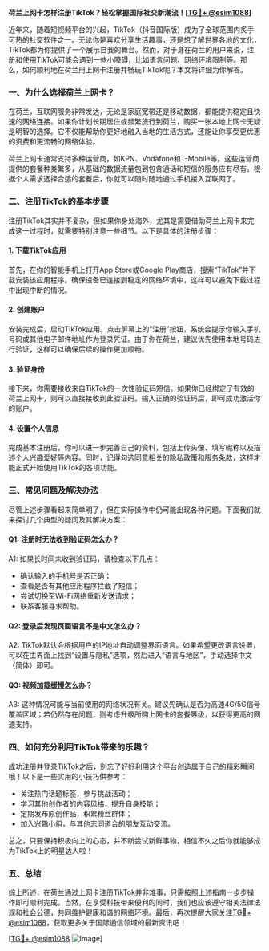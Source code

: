 **荷兰上网卡怎样注册TikTok？轻松掌握国际社交新潮流！[[TG💪+ @esim1088](https://t.me/s/esim1088)]**

近年来，随着短视频平台的兴起，TikTok（抖音国际版）成为了全球范围内炙手可热的社交软件之一。无论你是喜欢分享生活趣事，还是想了解世界各地的文化，TikTok都为你提供了一个展示自我的舞台。然而，对于身在荷兰的用户来说，注册和使用TikTok可能会遇到一些小障碍，比如语言问题、网络环境限制等。那么，如何顺利地在荷兰用上网卡注册并畅玩TikTok呢？本文将详细为你解答。

### 一、为什么选择荷兰上网卡？

在荷兰，互联网服务非常发达，无论是家庭宽带还是移动数据，都能提供稳定且快速的网络连接。如果你计划长期居住或频繁旅行到荷兰，购买一张本地上网卡无疑是明智的选择。它不仅能帮助你更好地融入当地的生活方式，还能让你享受更优惠的资费和更流畅的网络体验。

荷兰上网卡通常支持多种运营商，如KPN、Vodafone和T-Mobile等。这些运营商提供的套餐种类繁多，从基础的数据流量包到包含通话和短信的服务应有尽有。根据个人需求选择合适的套餐后，你就可以随时随地通过手机接入互联网了。

### 二、注册TikTok的基本步骤

注册TikTok其实并不复杂，但如果你身处海外，尤其是需要借助荷兰上网卡来完成这一过程时，就需要特别注意一些细节。以下是具体的注册步骤：

#### 1. 下载TikTok应用
首先，在你的智能手机上打开App Store或Google Play商店，搜索“TikTok”并下载安装该应用程序。确保设备已连接到稳定的网络环境中，这样可以避免下载过程中出现中断的情况。

#### 2. 创建账户
安装完成后，启动TikTok应用。点击屏幕上的“注册”按钮，系统会提示你输入手机号码或其他电子邮件地址作为登录凭证。由于你在荷兰，建议优先使用本地号码进行验证，这样可以确保后续的操作更加顺畅。

#### 3. 验证身份
接下来，你需要接收来自TikTok的一次性验证码短信。如果你已经绑定了有效的荷兰上网卡，则可以直接接收到此验证码。输入正确的验证码后，即可成功激活你的账户。

#### 4. 设置个人信息
完成基本注册后，你可以进一步完善自己的资料，包括上传头像、填写昵称以及描述个人兴趣爱好等内容。同时，记得勾选同意相关的隐私政策和服务条款，这样才能正式开始使用TikTok的各项功能。

### 三、常见问题及解决办法

尽管上述步骤看起来简单明了，但在实际操作中仍可能出现各种问题。下面我们就来探讨几个典型的疑问及其解决方案：

#### Q1: 注册时无法收到验证码怎么办？
A1: 如果长时间未收到验证码，请检查以下几点：
- 确认输入的手机号是否正确；
- 查看是否有其他应用程序拦截了短信；
- 尝试切换至Wi-Fi网络重新发送请求；
- 联系客服寻求帮助。

#### Q2: 登录后发现页面语言不是中文怎么办？
A2: TikTok默认会根据用户的IP地址自动调整界面语言。如果希望更改语言设置，可以在主界面上找到“设置与隐私”选项，然后进入“语言与地区”，手动选择中文（简体）即可。

#### Q3: 视频加载缓慢怎么办？
A3: 这种情况可能与当前使用的网络状况有关。建议先确认是否为高速4G/5G信号覆盖区域；若仍然存在问题，则考虑升级所购上网卡的套餐等级，以获得更高的网速支持。

### 四、如何充分利用TikTok带来的乐趣？

成功注册并登录TikTok之后，别忘了好好利用这个平台创造属于自己的精彩瞬间哦！以下是一些实用的小技巧供参考：

- 关注热门话题标签，参与挑战活动；
- 学习其他创作者的内容风格，提升自身技能；
- 定期发布原创作品，积累粉丝群体；
- 加入兴趣小组，与其他志同道合的朋友互动交流。

总之，只要保持积极向上的心态，并不断尝试新鲜事物，相信不久之后你就能够成为TikTok上的明星达人啦！

### 五、总结

综上所述，在荷兰通过上网卡注册TikTok并非难事，只需按照上述指南一步步操作即可顺利完成。当然，在享受科技带来便利的同时，我们也应该遵守相关法律法规和社会公德，共同维护健康和谐的网络环境。最后，再次提醒大家关注[TG💪+ @esim1088](https://t.me/s/esim1088)，获取更多关于国际通信领域的最新资讯吧！

[[TG💪+ @esim1088](https://t.me/s/esim1088) ![Image](https://i.postimg.cc/4NQfJmqS/Snipaste-2025-05-13-00-14-12.png)]